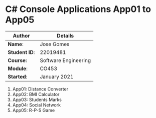 # C# Console Applications App01 to App05
| Author | Details |
| ---- | ---- |
**Name**: | Jose Gomes  |
**Student ID**: | 22019481 |
**Course:** | Software Engineering |
**Module**: | CO453     |
**Started**: | January 2021 |    

1. App01: Distance Converter
2. App02: BMI Calculator
3. App03: Students Marks
4. App04: Social Network
5. App05: R-P-S Game
